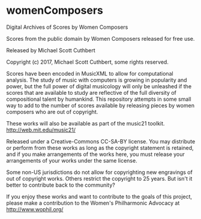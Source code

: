 # womenComposers

Digital Archives of Scores by Women Composers

Scores from the public domain by Women Composers released for free use.

Released by Michael Scott Cuthbert

Copyright (c) 2017, Michael Scott Cuthbert, some rights reserved.

Scores have been encoded in MusicXML to allow for computational analysis.
The study of music with computers is growing in popularity and power,
but the full power of digital musicology will only be unleashed if the
scores that are available to study are reflective of the full diversity
of compositional talent by humankind.  This repository attempts in some
small way to add to the number of scores available by releasing 
pieces by women composers who are out of copyright.

These works will also be available as part of the music21 toolkit.
http://web.mit.edu/music21/

Released under a Creative-Commons CC-SA-BY license.  You may distribute 
or perform from these works as long as the copyright statement is
retained, and if you make arrangements of the works here, you must 
release your arrangements of your works under the same license.

Some non-US jurisdictions do not allow for copyrighting new engravings
of out of copyright works.  Others restrict the copyright to 25 years.
But isn't it better to contribute back to the community?

If you enjoy these works and want to contribute to the goals of
this project, please
make a contribution to the Women's Philharmonic Advocacy
at http://www.wophil.org/
